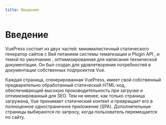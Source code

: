 ```yaml
---
title: Введение
---
```

# Введение

VuePress состоит из двух частей: минималистичный статического генератор сайтов с Вей питанием системы тематизации и Plugin API , и темой по умолчанию , оптимизированная для написания технической документации. Он был создан для удовлетворения потребностей в документации собственных подпроектов Vue.

Каждая страница, сгенерированная VuePress, имеет свой собственный предварительно обработанный статический HTML-код, обеспечивающий высокую производительность при загрузке и оптимизированный для SEO. Тем не менее, как только страница загружена, Vue принимает статический контент и превращает его в полноценное одностраничное приложение (SPA). Дополнительные страницы выбираются по запросу, когда пользователь перемещается по сайту.

